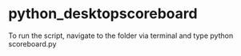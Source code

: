 # python_desktopscoreboard

To run the script, navigate to the folder via terminal and type python scoreboard.py
